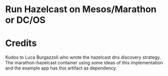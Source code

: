 # Run Hazelcast on Mesos/Marathon or DC/OS


# Credits
Kudos to Luca Burgazzoli who wrote the hazelcast dns discovery strategy. The marathon-hazelcast container using some ideas of this implementation and the example app has this artifact as dependency.